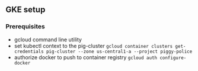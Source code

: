 ## GKE setup
### Prerequisites
- gcloud command line utility
- set kubectl context to the pig-cluster `gcloud container clusters get-credentials pig-cluster --zone us-central1-a --project piggy-police`
- authorize docker to push to container registry `gcloud auth configure-docker`



